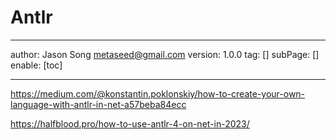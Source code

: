 # Antlr
---
author: Jason Song <metaseed@gmail.com>
version: 1.0.0
tag: []
subPage: []
enable: [toc]

---
https://medium.com/@konstantin.poklonskiy/how-to-create-your-own-language-with-antlr-in-net-a57beba84ecc

https://halfblood.pro/how-to-use-antlr-4-on-net-in-2023/